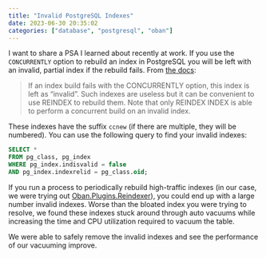 ```yaml
---
title: "Invalid PostgreSQL Indexes"
date: 2023-06-30 20:35:02
categories: ["database", "postgresql", "oban"]
---
```


I want to share a PSA I learned about recently at work. If you use the `CONCURRENTLY` option to rebuild an index in PostgreSQL you will be left with an invalid, partial index if the rebuild fails. From [the docs](https://www.postgresql.org/docs/current/sql-reindex.html):

> If an index build fails with the CONCURRENTLY option, this index is left as “invalid”. Such indexes are useless but it can be convenient to use REINDEX to rebuild them. Note that only REINDEX INDEX is able to perform a concurrent build on an invalid index.

These indexes have the suffix `ccnew` (if there are multiple, they will be numbered). You can use the following query to find your invalid indexes:

```sql
SELECT *
FROM pg_class, pg_index
WHERE pg_index.indisvalid = false
AND pg_index.indexrelid = pg_class.oid;
```

If you run a process to periodically rebuild high-traffic indexes (in our case, we were trying out [Oban.Plugins.Reindexer](https://hexdocs.pm/oban/Oban.Plugins.Reindexer.html)), you could end up with a large number invalid indexes. Worse than the bloated index you were trying to resolve, we found these indexes stuck around through auto vacuums while increasing the time and CPU utilization required to vacuum the table.

We were able to safely remove the invalid indexes and see the performance of our vacuuming improve.
